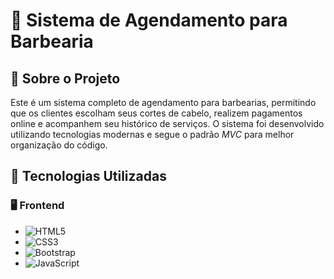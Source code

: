 # 💈 Sistema de Agendamento para Barbearia  

## 📌 Sobre o Projeto  
Este é um sistema completo de agendamento para barbearias, permitindo que os clientes escolham seus cortes de cabelo, realizem pagamentos online e acompanhem seu histórico de serviços. O sistema foi desenvolvido utilizando tecnologias modernas e segue o padrão *MVC* para melhor organização do código.  

## 🚀 Tecnologias Utilizadas  

### 🖥 Frontend  
- ![HTML5](https://img.shields.io/badge/HTML5-%23E34F26.svg?style=for-the-badge&logo=html5&logoColor=white)  
- ![CSS3](https://img.shields.io/badge/CSS3-%231572B6.svg?style=for-the-badge&logo=css3&logoColor=white)  
- ![Bootstrap](https://img.shields.io/badge/Bootstrap-%23563D7C.svg?style=for-the-badge&logo=bootstrap&logoColor=white)  
- ![JavaScript](https://img.shields.io/badge/JavaScript-%23F7DF1E.svg?style=for-the-badge&logo=javascript&logoColor=black)  

